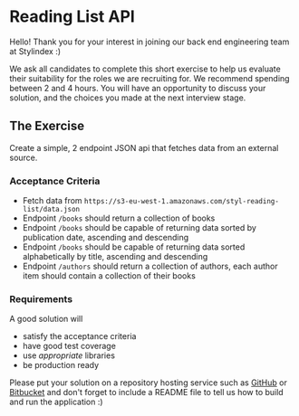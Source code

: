 # Reading List API
Hello! Thank you for your interest in joining our back end engineering team at Stylindex :)

We ask all candidates to complete this short exercise to help us evaluate their suitability for the roles we are recruiting for. We recommend spending between 2 and 4 hours. You will have an opportunity to discuss your solution, and the choices you made at the next interview stage.

## The Exercise
Create a simple, 2 endpoint JSON api that fetches data from an external source. 

### Acceptance Criteria
* Fetch data from `https://s3-eu-west-1.amazonaws.com/styl-reading-list/data.json`
* Endpoint `/books` should return a collection of books
* Endpoint `/books` should be capable of returning data sorted by publication date, ascending and descending
* Endpoint `/books` should be capable of returning data sorted alphabetically by title, ascending and descending
* Endpoint `/authors` should return a collection of authors, each author item should contain a collection of their books

### Requirements
A good solution will
* satisfy the acceptance criteria
* have good test coverage
* use _appropriate_ libraries
* be production ready

Please put your solution on a repository hosting service such as [GitHub](https://github.com) or [Bitbucket](https://bitbucket.org) and don't forget to include a README file to tell us how to build and run the application :)


